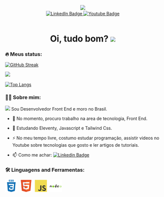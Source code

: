 
<div id="header" align="center">
  <img src="https://media.giphy.com/media/j5hWF2V3RlNGItTkGc/giphy.gif" width="300"/>
</div>

<div id="badges" align="center">
  <a href="https://www.linkedin.com/in/rodrigo-carmo-de-jesus-06a721181/">
    <img src="https://img.shields.io/badge/LinkedIn-blue?style=for-the-badge&logo=linkedin&logoColor=white" alt="LinkedIn Badge"/>
  </a>
  <a href="your-youtube-URL">
    <img src="https://img.shields.io/badge/YouTube-red?style=for-the-badge&logo=youtube&logoColor=white" alt="Youtube Badge"/>
  </a>
</div>

<div align="center">
  <img src="https://komarev.com/ghpvc/?username=TheReyzer&style=flat-square&color=blue" alt=""/>
</div>

<h1 align="center">
  Oi, tudo bom?
  <img src="https://media.giphy.com/media/hvRJCLFzcasrR4ia7z/giphy.gif" width="30px"/>
</h1>



### :fire: Meus status:
[![GitHub Streak](http://github-readme-streak-stats.herokuapp.com?user=TheReyzer&theme=dark&background=000000)](https://git.io/streak-stats)

<picture>
<source 
  srcset="https://github-readme-stats.vercel.app/api?username=TheReyzer&show_icons=true&theme=dark"
  media="(prefers-color-scheme: dark)"
/>
<source
  srcset="https://github-readme-stats.vercel.app/api?username=TheReyzer&show_icons=true"
  media="(prefers-color-scheme: dark)"
/>
<img src="https://github-readme-stats.vercel.app/api?username=TheReyzer&show_icons=true&theme=dark&background=000000" />
</picture>

[![Top Langs](https://github-readme-stats.vercel.app/api/top-langs/?username=TheReyzer&layout=compact&theme=vision-friendly-dark)](https://github.com/anuraghazra/github-readme-stats)


### :woman_technologist: Sobre mim:
<img src="https://media.giphy.com/media/WUlplcMpOCEmTGBtBW/giphy.gif" width="30"> Sou Desenvolvedor Front End e moro no Brasil.

- :telescope: No momento, procuro trabalho na area de tecnologia, Front End.

- :seedling: Estudando Eleventy, Javascript e Tailwind Css.

- :zap: No meu tempo livre, costumo estudar programação, assistir videos no Youtube sobre tecnologias que gosto e ler artigos de tutoriais.

- :mailbox: Como me achar: [![Linkedin Badge](https://img.shields.io/badge/-RodrigoC-blue?style=flat&logo=Linkedin&logoColor=white)](https://www.linkedin.com/in/rodrigo-carmo-de-jesus-06a721181/)


### :hammer_and_wrench: Linguagens and Ferramentas:

<div>
  <img src="https://github.com/devicons/devicon/blob/master/icons/css3/css3-plain-wordmark.svg"  title="CSS3" alt="CSS" width="40" height="40"/>&nbsp;
  <img src="https://github.com/devicons/devicon/blob/master/icons/html5/html5-original.svg" title="HTML5" alt="HTML" width="40" height="40"/>&nbsp;
  <img src="https://github.com/devicons/devicon/blob/master/icons/javascript/javascript-original.svg" title="JavaScript" alt="JavaScript" width="40" height="40"/>&nbsp;
  <img src="https://github.com/devicons/devicon/blob/master/icons/nodejs/nodejs-original-wordmark.svg" title="NodeJS" alt="NodeJS" width="40" height="40"/>&nbsp;
</div>
